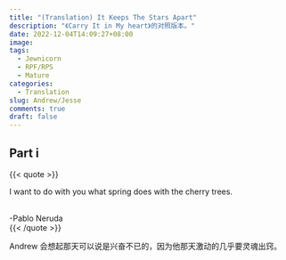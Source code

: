 ```yaml
---
title: "(Translation) It Keeps The Stars Apart"
description: "《Carry It in My heart》的对照版本。"
date: 2022-12-04T14:09:27+08:00
image: 
tags:
  - Jewnicorn
  - RPF/RPS
  - Mature
categories:
  - Translation
slug: Andrew/Jesse
comments: true
draft: false
---
```


## Part i

{{< quote >}}

I want to do with you what spring does with the cherry trees. 

<br>-Pablo Neruda<br/>
{{< /quote >}}

Andrew 会想起那天可以说是兴奋不已的，因为他那天激动的几乎要灵魂出窍。

